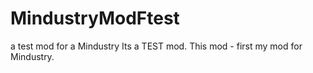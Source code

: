 # MindustryModFtest
a test mod for a Mindustry
Its a TEST mod.
This mod - first my mod for Mindustry.
